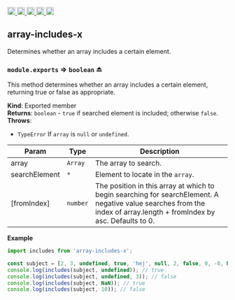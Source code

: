 <a href="https://travis-ci.org/Xotic750/array-includes-x"
  title="Travis status">
<img
  src="https://travis-ci.org/Xotic750/array-includes-x.svg?branch=master"
  alt="Travis status" height="18">
</a>
<a href="https://david-dm.org/Xotic750/array-includes-x"
  title="Dependency status">
<img src="https://david-dm.org/Xotic750/array-includes-x/status.svg"
  alt="Dependency status" height="18"/>
</a>
<a
  href="https://david-dm.org/Xotic750/array-includes-x?type=dev"
  title="devDependency status">
<img src="https://david-dm.org/Xotic750/array-includes-x/dev-status.svg"
  alt="devDependency status" height="18"/>
</a>
<a href="https://badge.fury.io/js/array-includes-x"
  title="npm version">
<img src="https://badge.fury.io/js/array-includes-x.svg"
  alt="npm version" height="18">
</a>
<a href="https://www.jsdelivr.com/package/npm/array-includes-x"
  title="jsDelivr hits">
<img src="https://data.jsdelivr.com/v1/package/npm/array-includes-x/badge?style=rounded"
  alt="jsDelivr hits" height="18">
</a>

<a name="module_array-includes-x"></a>

## array-includes-x

Determines whether an array includes a certain element.

<a name="exp_module_array-includes-x--module.exports"></a>

### `module.exports` ⇒ <code>boolean</code> ⏏

This method determines whether an array includes a certain element,
returning true or false as appropriate.

**Kind**: Exported member  
**Returns**: <code>boolean</code> - `true` if searched element is included; otherwise `false`.  
**Throws**:

- <code>TypeError</code> If `array` is `null` or `undefined`.

| Param         | Type                | Description                                                                                                                                                           |
| ------------- | ------------------- | --------------------------------------------------------------------------------------------------------------------------------------------------------------------- |
| array         | <code>Array</code>  | The array to search.                                                                                                                                                  |
| searchElement | <code>\*</code>     | Element to locate in the `array`.                                                                                                                                     |
| [fromIndex]   | <code>number</code> | The position in this array at which to begin searching for searchElement. A negative value searches from the index of array.length + fromIndex by asc. Defaults to 0. |

**Example**

```js
import includes from 'array-includes-x';

const subject = [2, 3, undefined, true, 'hej', null, 2, false, 0, -0, NaN];
console.log(includes(subject, undefined)); // true
console.log(includes(subject, undefined, 3)); // false
console.log(includes(subject, NaN)); // true
console.log(includes(subject, 10)); // false
```
